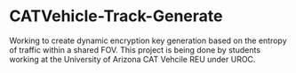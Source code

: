 # CATVehicle-Track-Generate
Working to create dynamic encryption key generation based on the entropy of traffic within a shared FOV. This project is being done by students working at the University of Arizona CAT Vehcile REU under UROC.